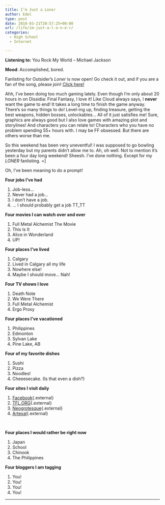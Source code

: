 ```yaml
---
title: I’m Just a Loner
author: Edel
type: post
date: 2010-03-21T20:57:25+00:00
url: /life/im-just-a-l-o-n-e-r/
categories:
  - High School
  - Internet

---
```

**Listening to:** You Rock My World &#8211; Michael Jackson
  
**Mood**: Accomplished, bored.

Fanlisting for Outsider&#8217;s _Loner_ is now open! Go check it out, and if you are a fan of the song, please join! [Click here!][1]

Ahh, I&#8217;ve been doing too much gaming lately. Even though I&#8217;m only about 20 hours in on Dissidia: Final Fantasy, I love it! Like Cloud always says, I **never** want the game to end! It takes a long time to finish the game anyway. There&#8217;s so many things to do! Level-ing up, finding treasure, getting the best weapons, hidden bosses, unlockables&#8230; All of it just satisfies me! Sure, graphics are always good but I also love games with amazing plot and storylines! And characters you can relate to! Characters who you have no problem spending 55+ hours with. I may be FF obsessed. But there are others worse than me.

So this weekend has been very uneventful! I was supposed to go bowling yesterday but my parents didn&#8217;t allow me to. Ah, oh well. Not to mention it&#8217;s been a four day long weekend! Sheesh. I&#8217;ve done nothing. Except for my _LONER_ fanlisting. =]

Oh, I&#8217;ve been meaning to do a prompt!

**Four jobs I&#8217;ve had**

  1. Job-less&#8230;
  2. Never had a job&#8230;
  3. I don&#8217;t have a job.
  4. &#8230; I should probably get a job TT_TT

**Four movies I can watch over and over**

  1. Full Metal Alchemist The Movie
  2. This Is It
  3. Alice in Wonderland
  4. UP!

**Four places I&#8217;ve lived**

  1. Calgary
  2. Lived in Calgary all my life
  3. Nowhere else!
  4. Maybe I should move&#8230; Nah!

**Four TV shows I love**

  1. Death Note
  2. We Were There
  3. Full Metal Alchemist
  4. Ergo Proxy

**Four places I&#8217;ve vacationed**

  1. Philippines
  2. Edmonton
  3. Sylvan Lake
  4. Pine Lake, AB

**Four of my favorite dishes**

  1. Sushi
  2. Pizza
  3. Noodles!
  4. Cheeesecake. (Is that even a dish?)

**Four sites I visit daily**

  1. [Facebook][2]{.external}
  2. [TFL.ORG][3]{.external}
  3. [Neogrotesque][4]{.external}
  4. [Artexal][5]{.external}

&nbsp;

**Four places I would rather be right now**

  1. Japan
  2. School
  3. Chinook
  4. The Philippines

**Four bloggers I am tagging**

  1. You!
  2. You!
  3. You!
  4. You!

 ****

<ol class="footnote">
</ol>

 [1]: #
 [2]: http://facebook.com/
 [3]: http://thefanlistings.org
 [4]: http://www.neogrotesque.net/
 [5]: http://artexal.sayarynth.com/